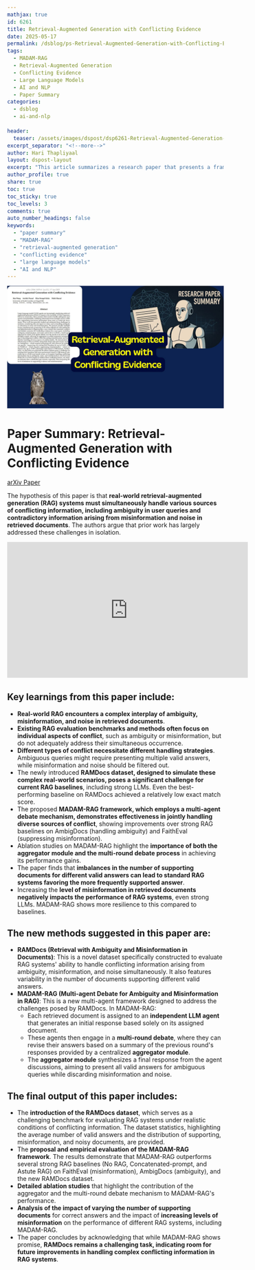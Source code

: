 ```yaml
---
mathjax: true
id: 6261
title: Retrieval-Augmented Generation with Conflicting Evidence
date: 2025-05-17
permalink: /dsblog/ps-Retrieval-Augmented-Generation-with-Conflicting-Evidence
tags:
  - MADAM-RAG
  - Retrieval-Augmented Generation
  - Conflicting Evidence
  - Large Language Models
  - AI and NLP
  - Paper Summary
categories:
  - dsblog
  - ai-and-nlp

header:
  teaser: /assets/images/dspost/dsp6261-Retrieval-Augmented-Generation-with-Conflicting-Evidence.jpg
excerpt_separator: "<!--more-->"
author: Hari Thapliyaal
layout: dspost-layout
excerpt: "This article summarizes a research paper that presents a framework for retrieval-augmented generation with conflicting evidence. The authors propose a multi-agent debate mechanism to handle ambiguity, misinformation, and noise in retrieved documents."
author_profile: true
share: true
toc: true
toc_sticky: true
toc_levels: 3
comments: true
auto_number_headings: false
keywords:
  - "paper summary"
  - "MADAM-RAG"
  - "retrieval-augmented generation"
  - "conflicting evidence"
  - "large language models"
  - "AI and NLP"
---
```


![](/assets/images/dspost/dsp6261-Retrieval-Augmented-Generation-with-Conflicting-Evidence.jpg)

# Paper Summary: Retrieval-Augmented Generation with Conflicting Evidence

[arXiv Paper](https://arxiv.org/pdf/2504.13079)

The hypothesis of this paper is that **real-world retrieval-augmented generation (RAG) systems must simultaneously handle various sources of conflicting information, including ambiguity in user queries and contradictory information arising from misinformation and noise in retrieved documents**. The authors argue that prior work has largely addressed these challenges in isolation.


<iframe width="560" height="315" 
        src="https://www.youtube.com/embed/hbJaC2HI89s" 
        title="Retrieval-Augmented Generation with Conflicting Evidence" 
        frameborder="0" 
        allow="accelerometer; autoplay; clipboard-write; encrypted-media; gyroscope; picture-in-picture; web-share" 
        allowfullscreen>
</iframe>

## Key learnings from this paper include:

*   **Real-world RAG encounters a complex interplay of ambiguity, misinformation, and noise in retrieved documents**.
*   **Existing RAG evaluation benchmarks and methods often focus on individual aspects of conflict**, such as ambiguity or misinformation, but do not adequately address their simultaneous occurrence.
*   **Different types of conflict necessitate different handling strategies**. Ambiguous queries might require presenting multiple valid answers, while misinformation and noise should be filtered out.
*   The newly introduced **RAMDocs dataset, designed to simulate these complex real-world scenarios, poses a significant challenge for current RAG baselines**, including strong LLMs. Even the best-performing baseline on RAMDocs achieved a relatively low exact match score.
*   The proposed **MADAM-RAG framework, which employs a multi-agent debate mechanism, demonstrates effectiveness in jointly handling diverse sources of conflict**, showing improvements over strong RAG baselines on AmbigDocs (handling ambiguity) and FaithEval (suppressing misinformation).
*   Ablation studies on MADAM-RAG highlight the **importance of both the aggregator module and the multi-round debate process** in achieving its performance gains.
*   The paper finds that **imbalances in the number of supporting documents for different valid answers can lead to standard RAG systems favoring the more frequently supported answer**.
*   Increasing the **level of misinformation in retrieved documents negatively impacts the performance of RAG systems**, even strong LLMs. MADAM-RAG shows more resilience to this compared to baselines.

## The new methods suggested in this paper are:

*   **RAMDocs (Retrieval with Ambiguity and Misinformation in Documents)**: This is a novel dataset specifically constructed to evaluate RAG systems' ability to handle conflicting information arising from ambiguity, misinformation, and noise simultaneously. It also features variability in the number of documents supporting different valid answers.
*   **MADAM-RAG (Multi-agent Debate for Ambiguity and Misinformation in RAG)**: This is a new multi-agent framework designed to address the challenges posed by RAMDocs. In MADAM-RAG:
    *   Each retrieved document is assigned to an **independent LLM agent** that generates an initial response based solely on its assigned document.
    *   These agents then engage in a **multi-round debate**, where they can revise their answers based on a summary of the previous round's responses provided by a centralized **aggregator module**.
    *   The **aggregator module** synthesizes a final response from the agent discussions, aiming to present all valid answers for ambiguous queries while discarding misinformation and noise.

## The final output of this paper includes:

*   The **introduction of the RAMDocs dataset**, which serves as a challenging benchmark for evaluating RAG systems under realistic conditions of conflicting information. The dataset statistics, highlighting the average number of valid answers and the distribution of supporting, misinformation, and noisy documents, are provided.
*   The **proposal and empirical evaluation of the MADAM-RAG framework**. The results demonstrate that MADAM-RAG outperforms several strong RAG baselines (No RAG, Concatenated-prompt, and Astute RAG) on FaithEval (misinformation), AmbigDocs (ambiguity), and the new RAMDocs dataset.
*   **Detailed ablation studies** that highlight the contribution of the aggregator and the multi-round debate mechanism to MADAM-RAG's performance.
*   **Analysis of the impact of varying the number of supporting documents** for correct answers and the impact of **increasing levels of misinformation** on the performance of different RAG systems, including MADAM-RAG.
*   The paper concludes by acknowledging that while MADAM-RAG shows promise, **RAMDocs remains a challenging task, indicating room for future improvements in handling complex conflicting information in RAG systems**.